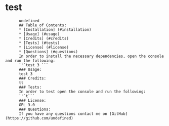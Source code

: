 # test
 
          undefined
          ## Table of Contents:
          * [Installation] (#installation)
          * [Usage] (#usage)
          * [Credits] (#credits)
          * [Tests] (#tests)
          * [License] (#license)
          * [Questions] (#questions)
          In order to install the necessary dependencies, open the console and run the following:
          `'`test 3 ```
          ### Usage:
          test 3 
          ### Credits:
          tt
          ### Tests:
          In order to test open the console and run the following:
          `'`t```
          ### License:
          GPL 3.0
          ### Questions:
          If you have any questions contact me on [GitHub] (https://github.com/undefined)